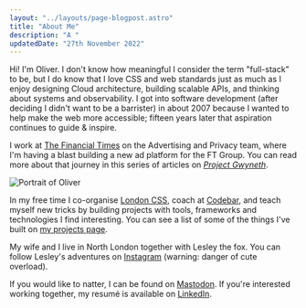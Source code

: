 ```yaml
---
layout: "../layouts/page-blogpost.astro"
title: "About Me"
description: "A "
updatedDate: "27th November 2022"
---
```


Hi! I'm Oliver. I don't know how meaningful I consider the term "full-stack" to be, but I do know that I love CSS and web standards just as much as I enjoy designing Cloud architecture, building scalable APIs, and thinking about systems and observability. I got into software development (after deciding I didn't want to be a barrister) in about 2007 because I wanted to help make the web more accessible; fifteen years later that aspiration continues to guide & inspire.

I work at [The Financial Times](https://ft.com) on the Advertising and Privacy team, where I'm having a blast building a new ad platform for the FT Group. You can read more about that journey in this series of articles on [_Project Gwyneth_](/articles/project-gwyneth).

![Portrait of Oliver](/portrait.avif)

In my free time I co-organise [London CSS](https://londoncss.dev), coach at [Codebar](https://codebar.io), and teach myself new tricks by building projects with tools, frameworks and technologies I find interesting. You can see a list of some of the things I've built on [my projects page](/projects).

My wife and I live in North London together with Lesley the fox. You can follow Lesley's adventures on [Instagram](https://instagram.com/harringayfoxfam) (warning: danger of cute overload).

If you would like to natter, I can be found on [Mastodon](https://toot.cafe/oliverturner). If you're interested working together, my resumé is available on [LinkedIn](https://www.linkedin.com/in/oliver-turner-68846313/).
